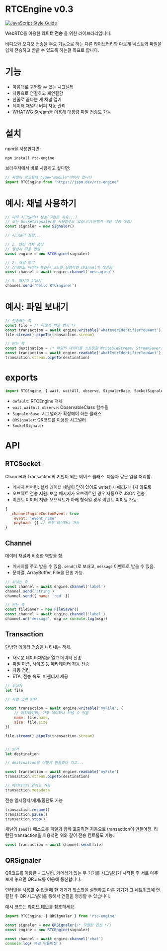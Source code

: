 # RTCEngine v0.3

[![JavaScript Style Guide](https://cdn.rawgit.com/standard/standard/master/badge.svg)](https://github.com/standard/standard)

WebRTC를 이용한 __데이터 전송__ 을 위한 라이브러리입니다. 

비디오와 오디오 전송을 주요 기능으로 하는 다른 라이브러리와 다르게 텍스트와 파일을 쉽게 전송하고 받을 수 있도록 하는걸 목표로 합니다.

# 기능
- 마음대로 구현할 수 있는 시그널러
- 자동으로 연결하고 재연결함
- 한줄로 끝나는 새 채널 열기
- 데이터 채널의 버퍼 자동 관리
- WHATWG Stream을 이용해 대용량 파일 전송도 가능

# 설치
npm을 사용한다면: 
```
npm install rtc-engine
```

브라우저에서 바로 사용하고 싶다면:
```javascript
// 파일이 로드될때 type="module"이어야 합니다
import RTCEngine from 'https://jspm.dev/rtc-engine'
```

# 예시: 채널 사용하기

```javascript
// 아무 시그널러나 생성(구현은 자유...)
// 또는 SocketSignaler를 사용할수도 있습니다(언젠가 내용 작성 예정)
const signaler = new Signaler()

// 시그널러 설정...

// 1. 엔진 객체 생성
// 생성시 자동 연결
const engine = new RTCEngine(signaler)

// 2. 채널 열기
// 상대방도 아래와 똑같은 코드를 실행하면 channel이 생성됨
const channel = await engine.channel('messaging')

// 3. 메시지 보내기
channel.send('hello RTCEngine!')
```

# 예시: 파일 보내기
```javascript
// 전송하는 쪽
const file = /* 어떻게 파일 받기 */
const transaction = await engine.writable('whateverIdentifierYouWant')
file.stream().pipeTo(transaction.stream)

// 받는 쪽
const destination = /* 파일의 데이터를 스트림할 WritableStream. StreamSaver.js같은거 사용 가능 */
const transaction = await engine.readable('whatEverIdentifierYouWant')
transaction.stream.pipeTo(destination)
```

# exports

```javascript
import RTCEngine, { wait, waitAll, observe, SignalerBase, SocketSignaler } from 'rtc-engine'
```
 - `default`: RTCEngine 객체
 - `wait`, `waitAll`, `observe`: ObservableClass 함수들
 - `SignalerBase`: 시그널러가 확장해야 하는 클래스
 - `QRSignaler`: QR코드를 이용한 시그널러
 - `SocketSignaler`

# API

## RTCSocket

Channel과 Transaction의 기반이 되는 베이스 클래스. 다음과 같은 일을 처리함.

- 메시지 버퍼링: 실제 데이터 채널이 닫혀 있어도 write()시 에러가 나지 않도록
- 오브젝트 전송 지원: 보낼 메시지가 오브젝트인 경우 자동으로 JSON 전송
- 이벤트 이미터 지원: 오브젝트가 아래 형식일 경우 이벤트 이미팅 가능

```jsx
{
  _channelEngineCustomEvent: true
	event: 'event_name'
	payload: {} // 아무 데이터나 가능 
}
```

## Channel

데이터 채널과 비슷한 역할을 함.
- 메시지를 주고 받을 수 있음. `send()`로 보내고, `message` 이벤트로 받을 수 있음.
- 문자열, ArrayBuffer, File을 전송 가능.

```jsx
// 보내는 측
const channel = await engine.channel('label')
channel.send('string')
channel.send({ name: 'red' })

// 받는 측
const fileSaver = new FileSaver()
const channel = await engine.channel('label')
channel.on('message', msg => console.log(msg))
```

## Transaction

단방향 데이터 전송을 나타내는 객체.

- 새로운 데이터채널을 열고 데이터 전송
- 파일 이름, 사이즈 등 메타데이터 자동 전송
- 자동 청킹
- ETA, 전송 속도, 퍼센티지 제공

```jsx
// 보내기
let file

// 파일 입력 받음

const transaction = await engine.writable('myFile', {
    // 메타데이터, 아무 데이터나 보낼 수 있음
    name: file.name,
    size: file.size
})

file.stream().pipeTo(transaction.stream)


// 받기
let destination

// destination을 어떻게 만들었다 치고...

const transaction = await engine.readable('myFile')
transaction.stream.pipeTo(destination)

// 메타데이터 읽기도 가능
transaction.metadata
```

전송 일시정지/재개/중단도 가능
```jsx
transaction.resume()
transaction.pause()
transaction.stop()
```

채널의 `send()` 메소드를 파일과 함께 호출하면 자동으로 transaction이 만들어짐. 리턴된 transaction을 이용하면 위와 같이 전송 컨트롤도 가능.

```javascript
const transaction = await channel.send(file)
```

## QRSignaler
QR코드를 이용한 시그널러. 카메라가 있는 두 기기를 시그널러가 시작된 후 서로 마주보게 놓으면 QR코드를 이용해 통신합니다.

인터넷을 사용할 수 없을때 한 기기가 핫스팟을 실행하고 다른 기기가 그 네트워크에 연결한 후 QR 시그널러를 통해서 연결을 형성할 수 있습니다.

예시 코드는 [라이브 데모](https://stackblitz.com/edit/js-uqdabg)를 참조하세요.

```javascript
import RTCEngine, { QRSignaler } from 'rtc-engine'

const signaler = new QRSignaler(/* 적절한 옵션 */)
const engine = new RTCEngine(signaler)

const channel = await engine.channel('chat')
console.log('채널 만들어짐')
```
